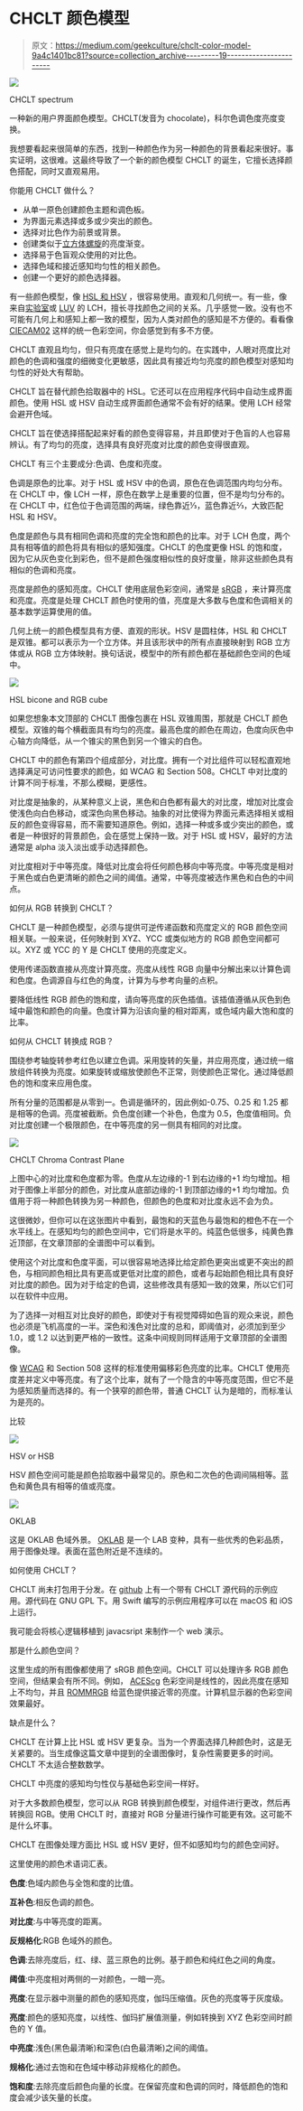 # CHCLT 颜色模型

> 原文：<https://medium.com/geekculture/chclt-color-model-9a4c1401bc81?source=collection_archive---------19----------------------->

![](img/ab50423039fb69c06352787d1b27dd25.png)

CHCLT spectrum

一种新的用户界面颜色模型。CHCLT(发音为 chocolate)，科尔色调色度亮度变换。

我想要看起来很简单的东西，找到一种颜色作为另一种颜色的背景看起来很好。事实证明，这很难。这最终导致了一个新的颜色模型 CHCLT 的诞生，它擅长选择颜色搭配，同时又直观易用。

你能用 CHCLT 做什么？

*   从单一原色创建颜色主题和调色板。
*   为界面元素选择或多或少突出的颜色。
*   选择对比色作为前景或背景。
*   创建类似于[立方体螺旋](http://www.mrao.cam.ac.uk/~dag/CUBEHELIX/)的亮度渐变。
*   选择易于色盲观众使用的对比色。
*   选择色域和接近感知均匀性的相关颜色。
*   创建一个更好的颜色选择器。

有一些颜色模型，像 [HSL 和 HSV](https://en.wikipedia.org/wiki/HSL_and_HSV) ，很容易使用。直观和几何统一。有一些，像来自[实验室](https://en.wikipedia.org/wiki/CIELAB_color_space)或 [LUV](https://en.wikipedia.org/wiki/CIELUV) 的 LCH，擅长寻找颜色之间的关系。几乎感觉一致。没有也不可能有几何上和感知上都一致的模型，因为人类对颜色的感知是不方便的。看看像 [CIECAM02](https://en.wikipedia.org/wiki/CIECAM02) 这样的统一色彩空间，你会感觉到有多不方便。

CHCLT 直观且均匀，但只有亮度在感觉上是均匀的。在实践中，人眼对亮度比对颜色的色调和强度的细微变化更敏感，因此具有接近均匀亮度的颜色模型对感知均匀性的好处大有帮助。

CHCLT 旨在替代颜色拾取器中的 HSL。它还可以在应用程序代码中自动生成界面颜色。使用 HSL 或 HSV 自动生成界面颜色通常不会有好的结果。使用 LCH 经常会避开色域。

CHCLT 旨在使选择搭配起来好看的颜色变得容易，并且即使对于色盲的人也容易辨认。有了均匀的亮度，选择具有良好亮度对比度的颜色变得很直观。

CHCLT 有三个主要成分:色调、色度和亮度。

色调是原色的比率。对于 HSL 或 HSV 中的色调，原色在色调范围内均匀分布。在 CHCLT 中，像 LCH 一样，原色在数学上是重要的位置，但不是均匀分布的。在 CHCLT 中，红色位于色调范围的两端，绿色靠近⅓，蓝色靠近⅔，大致匹配 HSL 和 HSV。

色度是颜色与具有相同色调和亮度的完全饱和颜色的比率。对于 LCH 色度，两个具有相等值的颜色将具有相似的感知强度。CHCLT 的色度更像 HSL 的饱和度，因为它从灰色变化到彩色，但不是颜色强度相似性的良好度量，除非这些颜色具有相似的色调和亮度。

亮度是颜色的感知亮度。CHCLT 使用底层色彩空间，通常是 [sRGB](https://en.wikipedia.org/wiki/SRGB) ，来计算亮度和亮度。亮度是处理 CHCLT 颜色时使用的值，亮度是大多数与色度和色调相关的基本数学运算使用的值。

几何上统一的颜色模型具有方便、直观的形状。HSV 是圆柱体，HSL 和 CHCLT 是双锥。都可以表示为一个立方体。并且该形状中的所有点直接映射到 RGB 立方体或从 RGB 立方体映射。换句话说，模型中的所有颜色都在基础颜色空间的色域中。

![](img/e0dd086dd2ccfb887f5f6f3e84df7efa.png)

HSL bicone and RGB cube

如果您想象本文顶部的 CHCLT 图像包裹在 HSL 双锥周围，那就是 CHCLT 颜色模型。双锥的每个横截面具有均匀的亮度。最高色度的颜色在周边，色度向灰色中心轴方向降低，从一个锥尖的黑色到另一个锥尖的白色。

CHCLT 中的颜色有第四个组成部分，对比度。拥有一个对比组件可以轻松直观地选择满足可访问性要求的颜色，如 WCAG 和 Section 508。CHCLT 中对比度的计算不同于标准，不那么模糊，更感性。

对比度是抽象的，从某种意义上说，黑色和白色都有最大的对比度，增加对比度会使浅色向白色移动，或深色向黑色移动。抽象的对比使得为界面元素选择相关或相反的颜色变得容易，而不需要知道原色。例如，选择一种或多或少突出的颜色，或者是一种很好的背景颜色，会在感觉上保持一致。对于 HSL 或 HSV，最好的方法通常是 alpha 淡入淡出或手动选择颜色。

对比度相对于中等亮度。降低对比度会将任何颜色移向中等亮度。中等亮度是相对于黑色或白色更清晰的颜色之间的阈值。通常，中等亮度被选作黑色和白色的中间点。

如何从 RGB 转换到 CHCLT？

CHCLT 是一种颜色模型，必须与提供可逆传递函数和亮度定义的 RGB 颜色空间相关联。一般来说，任何映射到 XYZ、YCC 或类似地方的 RGB 颜色空间都可以。XYZ 或 YCC 的 Y 是 CHCLT 使用的亮度定义。

使用传递函数直接从亮度计算亮度。亮度从线性 RGB 向量中分解出来以计算色调和色度。色调源自与红色的角度，计算为与参考向量的点积。

要降低线性 RGB 颜色的饱和度，请向等亮度的灰色插值。该插值遵循从灰色到色域中最饱和颜色的向量。色度计算为沿该向量的相对距离，或色域内最大饱和度的比率。

如何从 CHCLT 转换成 RGB？

围绕参考轴旋转参考红色以建立色调。采用旋转的矢量，并应用亮度，通过统一缩放组件转换为亮度。如果旋转或缩放使颜色不正常，则使颜色正常化。通过降低颜色的饱和度来应用色度。

所有分量的范围都是从零到一。色调是循环的，因此例如-0.75、0.25 和 1.25 都是相等的色调。亮度被截断。负色度创建一个补色，色度为 0.5，色度值相同。负对比度创建一个极限颜色，在中等亮度的另一侧具有相同的对比度。

![](img/2f2d7c0ee51f7f2a6dbedf49705294ca.png)

CHCLT Chroma Contrast Plane

上图中心的对比度和色度都为零。色度从左边缘的-1 到右边缘的+1 均匀增加。相对于图像上半部分的颜色，对比度从底部边缘的-1 到顶部边缘的+1 均匀增加。负值用于将一种颜色转换为另一种颜色，但颜色的色度和对比度永远不会为负。

这很微妙，但你可以在这张图片中看到，最饱和的天蓝色与最饱和的橙色不在一个水平线上。在感知均匀的颜色空间中，它们将是水平的。纯蓝色低很多，纯黄色靠近顶部，在文章顶部的全谱图中可以看到。

使用这个对比度和色度平面，可以很容易地选择比给定颜色更突出或更不突出的颜色，与相同颜色相比具有更高或更低对比度的颜色，或者与起始颜色相比具有良好对比度的颜色。因为对于给定的色调，这些修改具有感知一致的效果，所以它们可以在软件中应用。

为了选择一对相互对比良好的颜色，即使对于有视觉障碍如色盲的观众来说，颜色也必须是飞机高度的一半。深色和浅色对比度的总和，即阈值对，必须加到至少 1.0，或 1.2 以达到更严格的一致性。这条中间规则同样适用于文章顶部的全谱图像。

像 [WCAG](https://www.w3.org/WAI/WCAG21/Techniques/general/G18) 和 Section 508 这样的标准使用偏移彩色亮度的比率。CHCLT 使用亮度差并定义中等亮度。有了这个比率，就有了一个隐含的中等亮度范围，但它不是为感知质量而选择的。有一个狭窄的颜色带，普通 CHCLT 认为是暗的，而标准认为是亮的。

比较

![](img/4bde95c709b77642d0b795450f152253.png)

HSV or HSB

HSV 颜色空间可能是颜色拾取器中最常见的。原色和二次色的色调间隔相等。蓝色和黄色具有相等的值或亮度。

![](img/fc16c0ed148508cd3539eda6dfac77e4.png)

OKLAB

这是 OKLAB 色域外景。 [OKLAB](https://bottosson.github.io/posts/oklab/) 是一个 LAB 变种，具有一些优秀的色彩品质，用于图像处理。表面在蓝色附近是不连续的。

如何使用 CHCLT？

CHCLT 尚未打包用于分发。在 [github](https://github.com/hystericcole/chocolate) 上有一个带有 CHCLT 源代码的示例应用。源代码在 GNU GPL 下。用 Swift 编写的示例应用程序可以在 macOS 和 iOS 上运行。

我可能会将核心逻辑移植到 javacsript 来制作一个 web 演示。

那是什么颜色空间？

这里生成的所有图像都使用了 sRGB 颜色空间。CHCLT 可以处理许多 RGB 颜色空间，但结果会有所不同。例如， [ACEScg](https://en.wikipedia.org/wiki/Academy_Color_Encoding_System) 色彩空间是线性的，因此亮度在感知上不均匀，并且 [ROMMRGB](https://en.wikipedia.org/wiki/ProPhoto_RGB_color_space) 给蓝色提供接近零的亮度。计算机显示器的色彩空间效果最好。

缺点是什么？

CHCLT 在计算上比 HSL 或 HSV 更复杂。当为一个界面选择几种颜色时，这是无关紧要的。当生成像这篇文章中提到的全谱图像时，复杂性需要更多的时间。CHCLT 不太适合整数数学。

CHCLT 中亮度的感知均匀性仅与基础色彩空间一样好。

对于大多数颜色模型，您可以从 RGB 转换到颜色模型，对组件进行更改，然后再转换回 RGB。使用 CHCLT 时，直接对 RGB 分量进行操作可能更有效。这可能不是什么坏事。

CHCLT 在图像处理方面比 HSL 或 HSV 更好，但不如感知均匀的颜色空间好。

这里使用的颜色术语词汇表。

**色度**:色域内颜色与全饱和度的比值。

**互补色**:相反色调的颜色。

**对比度**:与中等亮度的距离。

**反规格化**:RGB 色域外的颜色。

**色调**:去除亮度后，红、绿、蓝三原色的比例。基于颜色和纯红色之间的角度。

**阈值**:中亮度相对两侧的一对颜色，一暗一亮。

**亮度**:在显示器中测量的颜色的感知亮度，伽玛压缩值。灰色的亮度等于灰度级。

**亮度**:颜色的感知亮度，以线性、伽玛扩展值测量，例如转换到 XYZ 色彩空间时颜色的 Y 值。

**中亮度**:浅色(黑色最清晰)和深色(白色最清晰)之间的阈值。

**规格化**:通过去饱和在色域中移动非规格化的颜色。

**饱和度**:去除亮度后颜色向量的长度。在保留亮度和色调的同时，降低颜色的饱和度会减少该矢量的长度。